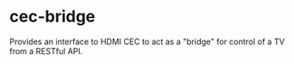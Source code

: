 # cec-bridge

Provides an interface to HDMI CEC to act as a "bridge" for control of a TV from a RESTful API.
